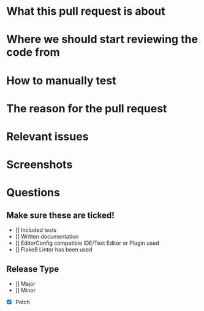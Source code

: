 <!--
Arigato for contributing to the source, wary traveller.

This pull request template covers any pull request, from fixing bugs to adding features.

If you need a little time to finish your pull request, but it's mostly done, don't be afraid to submit your pull request now!

Please fill in as much of the template below as well as you're able, it helps us with linting your code and fixing any errors that may be in there.

Any pull requests not filling in all relevant information will be closed.
-->

# What this pull request is about

# Where we should start reviewing the code from

# How to manually test

# The reason for the pull request

# Relevant issues

# Screenshots

# Questions


## Make sure these are ticked!
- [] Included tests
- [] Written documentation
- [] EditorConfig compatible IDE/Text Editor or Plugin used
- [] Flake8 Linter has been used

## Release Type
- [] Major
- [] Minor
- [X] Patch

<!-- Versioning is done with Semantic versioning (see http://semver.org/spec/v2.0.0.html) -->
